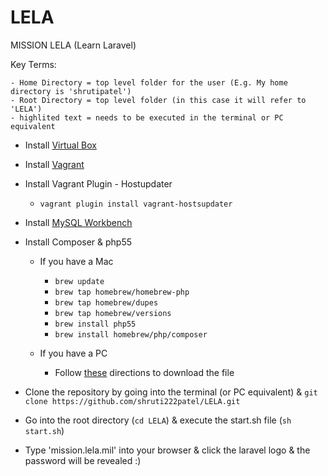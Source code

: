 LELA
====

MISSION LELA (Learn Laravel)


Key Terms:
 	
 	- Home Directory = top level folder for the user (E.g. My home directory is 'shrutipatel')
 	- Root Directory = top level folder (in this case it will refer to 'LELA')
 	- highlited text = needs to be executed in the terminal or PC equivalent


* Install [Virtual Box](https://www.virtualbox.org/)

* Install [Vagrant](http://www.vagrantup.com/)

* Install Vagrant Plugin - Hostupdater
	* `vagrant plugin install vagrant-hostsupdater`

* Install [MySQL Workbench](http://dev.mysql.com/downloads/workbench/)


	
* Install Composer & php55
	* If you have a Mac
		* `brew update`
		* `brew tap homebrew/homebrew-php`
		* `brew tap homebrew/dupes`
		* `brew tap homebrew/versions`
		* `brew install php55`
		* `brew install homebrew/php/composer`
		
	* If you have a PC
		* Follow [these](https://getcomposer.org/doc/00-intro.md#using-the-installer) directions to download the file

* Clone the repository by going into the terminal (or PC equivalent) & `git clone https://github.com/shruti222patel/LELA.git`
 
* Go into the root directory (`cd LELA`) & execute the start.sh file (`sh start.sh`)

* Type 'mission.lela.mil' into your browser & click the laravel logo & the password will be revealed :)





